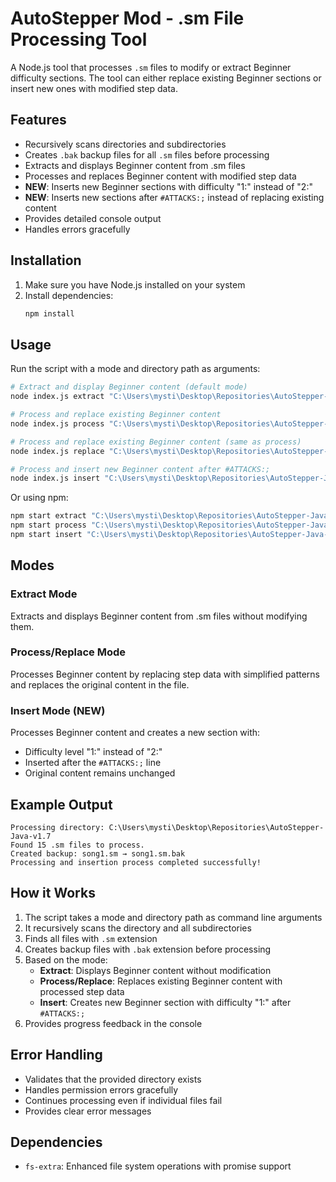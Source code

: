 # AutoStepper Mod - .sm File Processing Tool

A Node.js tool that processes `.sm` files to modify or extract Beginner difficulty sections. The tool can either replace existing Beginner sections or insert new ones with modified step data.

## Features

- Recursively scans directories and subdirectories
- Creates `.bak` backup files for all `.sm` files before processing
- Extracts and displays Beginner content from .sm files
- Processes and replaces Beginner content with modified step data
- **NEW**: Inserts new Beginner sections with difficulty "1:" instead of "2:"
- **NEW**: Inserts new sections after `#ATTACKS:;` instead of replacing existing content
- Provides detailed console output
- Handles errors gracefully

## Installation

1. Make sure you have Node.js installed on your system
2. Install dependencies:
   ```bash
   npm install
   ```

## Usage

Run the script with a mode and directory path as arguments:

```bash
# Extract and display Beginner content (default mode)
node index.js extract "C:\Users\mysti\Desktop\Repositories\AutoStepper-Java-v1.7"

# Process and replace existing Beginner content
node index.js process "C:\Users\mysti\Desktop\Repositories\AutoStepper-Java-v1.7"

# Process and replace existing Beginner content (same as process)
node index.js replace "C:\Users\mysti\Desktop\Repositories\AutoStepper-Java-v1.7"

# Process and insert new Beginner content after #ATTACKS:;
node index.js insert "C:\Users\mysti\Desktop\Repositories\AutoStepper-Java-v1.7"
```

Or using npm:
```bash
npm start extract "C:\Users\mysti\Desktop\Repositories\AutoStepper-Java-v1.7"
npm start process "C:\Users\mysti\Desktop\Repositories\AutoStepper-Java-v1.7"
npm start insert "C:\Users\mysti\Desktop\Repositories\AutoStepper-Java-v1.7"
```

## Modes

### Extract Mode
Extracts and displays Beginner content from .sm files without modifying them.

### Process/Replace Mode
Processes Beginner content by replacing step data with simplified patterns and replaces the original content in the file.

### Insert Mode (NEW)
Processes Beginner content and creates a new section with:
- Difficulty level "1:" instead of "2:"
- Inserted after the `#ATTACKS:;` line
- Original content remains unchanged

## Example Output

```
Processing directory: C:\Users\mysti\Desktop\Repositories\AutoStepper-Java-v1.7
Found 15 .sm files to process.
Created backup: song1.sm → song1.sm.bak
Processing and insertion process completed successfully!
```

## How it Works

1. The script takes a mode and directory path as command line arguments
2. It recursively scans the directory and all subdirectories
3. Finds all files with `.sm` extension
4. Creates backup files with `.bak` extension before processing
5. Based on the mode:
   - **Extract**: Displays Beginner content without modification
   - **Process/Replace**: Replaces existing Beginner content with processed step data
   - **Insert**: Creates new Beginner section with difficulty "1:" after `#ATTACKS:;`
6. Provides progress feedback in the console

## Error Handling

- Validates that the provided directory exists
- Handles permission errors gracefully
- Continues processing even if individual files fail
- Provides clear error messages

## Dependencies

- `fs-extra`: Enhanced file system operations with promise support 
